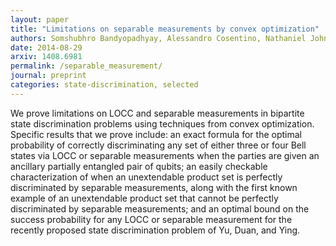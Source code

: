 ```yaml
---
layout: paper
title: "Limitations on separable measurements by convex optimization"
authors: Somshubhro Bandyopadhyay, Alessandro Cosentino, Nathaniel Johnston, Vincent Russo, John Watrous, Nengkun Yu
date: 2014-08-29
arxiv: 1408.6981
permalink: /separable_measurement/
journal: preprint
categories: state-discrimination, selected
---
```


We prove limitations on LOCC and separable measurements in bipartite state discrimination problems using techniques from convex optimization. Specific results that we prove include: an exact formula for the optimal probability of correctly discriminating any set of either three or four Bell states via LOCC or separable measurements when the parties are given an ancillary partially entangled pair of qubits; an easily checkable characterization of when an unextendable product set is perfectly discriminated by separable measurements, along with the first known example of an unextendable product set that cannot be perfectly discriminated by separable measurements; and an optimal bound on the success probability for any LOCC or separable measurement for the recently proposed state discrimination problem of Yu, Duan, and Ying.
